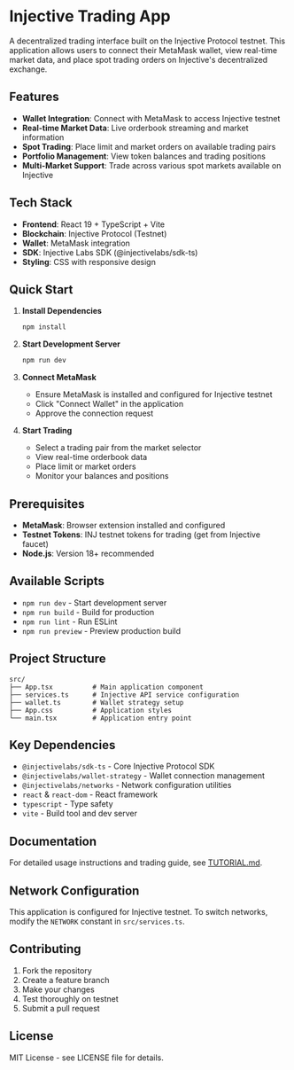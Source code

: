 # Injective Trading App

A decentralized trading interface built on the Injective Protocol testnet. This application allows users to connect their MetaMask wallet, view real-time market data, and place spot trading orders on Injective's decentralized exchange.

## Features

- **Wallet Integration**: Connect with MetaMask to access Injective testnet
- **Real-time Market Data**: Live orderbook streaming and market information
- **Spot Trading**: Place limit and market orders on available trading pairs
- **Portfolio Management**: View token balances and trading positions
- **Multi-Market Support**: Trade across various spot markets available on Injective

## Tech Stack

- **Frontend**: React 19 + TypeScript + Vite
- **Blockchain**: Injective Protocol (Testnet)
- **Wallet**: MetaMask integration
- **SDK**: Injective Labs SDK (@injectivelabs/sdk-ts)
- **Styling**: CSS with responsive design

## Quick Start

1. **Install Dependencies**

   ```bash
   npm install
   ```

2. **Start Development Server**

   ```bash
   npm run dev
   ```

3. **Connect MetaMask**

   - Ensure MetaMask is installed and configured for Injective testnet
   - Click "Connect Wallet" in the application
   - Approve the connection request

4. **Start Trading**
   - Select a trading pair from the market selector
   - View real-time orderbook data
   - Place limit or market orders
   - Monitor your balances and positions

## Prerequisites

- **MetaMask**: Browser extension installed and configured
- **Testnet Tokens**: INJ testnet tokens for trading (get from Injective faucet)
- **Node.js**: Version 18+ recommended

## Available Scripts

- `npm run dev` - Start development server
- `npm run build` - Build for production
- `npm run lint` - Run ESLint
- `npm run preview` - Preview production build

## Project Structure

```
src/
├── App.tsx          # Main application component
├── services.ts      # Injective API service configuration
├── wallet.ts        # Wallet strategy setup
├── App.css          # Application styles
└── main.tsx         # Application entry point
```

## Key Dependencies

- `@injectivelabs/sdk-ts` - Core Injective Protocol SDK
- `@injectivelabs/wallet-strategy` - Wallet connection management
- `@injectivelabs/networks` - Network configuration utilities
- `react` & `react-dom` - React framework
- `typescript` - Type safety
- `vite` - Build tool and dev server

## Documentation

For detailed usage instructions and trading guide, see [TUTORIAL.md](./TUTORIAL.md).

## Network Configuration

This application is configured for Injective testnet. To switch networks, modify the `NETWORK` constant in `src/services.ts`.

## Contributing

1. Fork the repository
2. Create a feature branch
3. Make your changes
4. Test thoroughly on testnet
5. Submit a pull request

## License

MIT License - see LICENSE file for details.
